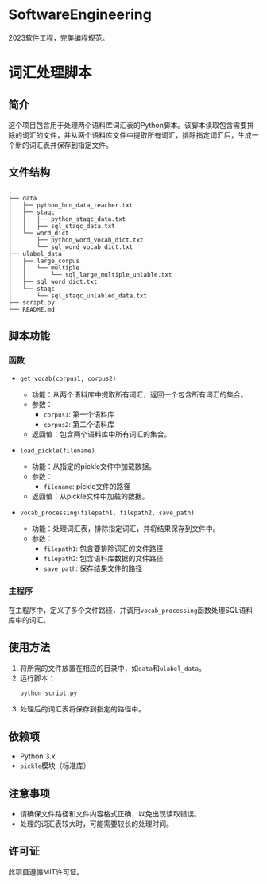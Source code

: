 # SoftwareEngineering
2023软件工程，完美编程规范。
# 词汇处理脚本

## 简介

这个项目包含用于处理两个语料库词汇表的Python脚本。该脚本读取包含需要排除的词汇的文件，并从两个语料库文件中提取所有词汇，排除指定词汇后，生成一个新的词汇表并保存到指定文件。

## 文件结构

```
.
├── data
│   ├── python_hnn_data_teacher.txt
│   ├── staqc
│   │   ├── python_staqc_data.txt
│   │   ├── sql_staqc_data.txt
│   └── word_dict
│       ├── python_word_vocab_dict.txt
│       └── sql_word_vocab_dict.txt
├── ulabel_data
│   ├── large_corpus
│   │   └── multiple
│   │       └── sql_large_multiple_unlable.txt
│   ├── sql_word_dict.txt
│   └── staqc
│       └── sql_staqc_unlabled_data.txt
├── script.py
└── README.md
```

## 脚本功能

### 函数

- `get_vocab(corpus1, corpus2)`
  - 功能：从两个语料库中提取所有词汇，返回一个包含所有词汇的集合。
  - 参数：
    - `corpus1`: 第一个语料库
    - `corpus2`: 第二个语料库
  - 返回值：包含两个语料库中所有词汇的集合。

- `load_pickle(filename)`
  - 功能：从指定的pickle文件中加载数据。
  - 参数：
    - `filename`: pickle文件的路径
  - 返回值：从pickle文件中加载的数据。

- `vocab_processing(filepath1, filepath2, save_path)`
  - 功能：处理词汇表，排除指定词汇，并将结果保存到文件中。
  - 参数：
    - `filepath1`: 包含要排除词汇的文件路径
    - `filepath2`: 包含语料库数据的文件路径
    - `save_path`: 保存结果文件的路径

### 主程序

在主程序中，定义了多个文件路径，并调用`vocab_processing`函数处理SQL语料库中的词汇。

## 使用方法

1. 将所需的文件放置在相应的目录中，如`data`和`ulabel_data`。
2. 运行脚本：
   ```bash
   python script.py
   ```
3. 处理后的词汇表将保存到指定的路径中。


## 依赖项

- Python 3.x
- `pickle`模块（标准库）

## 注意事项

- 请确保文件路径和文件内容格式正确，以免出现读取错误。
- 处理的词汇表较大时，可能需要较长的处理时间。

## 许可证

此项目遵循MIT许可证。

